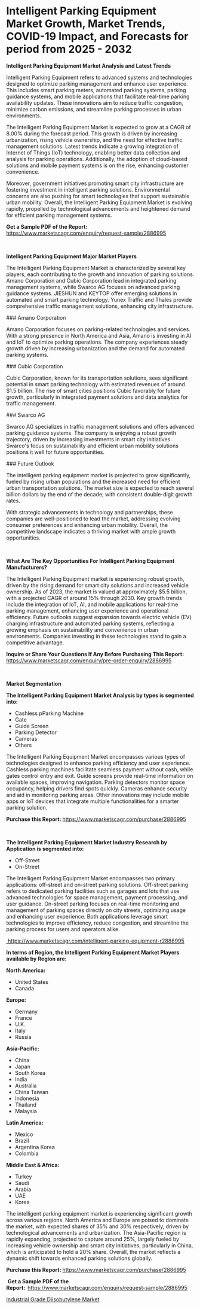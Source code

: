 <p><h1>Intelligent Parking Equipment Market Growth, Market Trends, COVID-19 Impact, and Forecasts for period from 2025 - 2032</h1></p><p><strong>Intelligent Parking Equipment Market Analysis and Latest Trends</strong></p>
<p><p>Intelligent Parking Equipment refers to advanced systems and technologies designed to optimize parking management and enhance user experience. This includes smart parking meters, automated parking systems, parking guidance systems, and mobile applications that facilitate real-time parking availability updates. These innovations aim to reduce traffic congestion, minimize carbon emissions, and streamline parking processes in urban environments.</p><p>The Intelligent Parking Equipment Market is expected to grow at a CAGR of 8.00% during the forecast period. This growth is driven by increasing urbanization, rising vehicle ownership, and the need for effective traffic management solutions. Latest trends indicate a growing integration of Internet of Things (IoT) technology, enabling better data collection and analysis for parking operations. Additionally, the adoption of cloud-based solutions and mobile payment systems is on the rise, enhancing customer convenience.</p><p>Moreover, government initiatives promoting smart city infrastructure are fostering investment in intelligent parking solutions. Environmental concerns are also pushing for smart technologies that support sustainable urban mobility. Overall, the Intelligent Parking Equipment Market is evolving rapidly, propelled by technological advancements and heightened demand for efficient parking management systems.</p></p>
<p><strong>Get a Sample PDF of the Report:&nbsp;</strong> <a href="https://www.marketscagr.com/enquiry/request-sample/2886995?utm_campaign=3533&utm_medium=2&utm_source=Github&utm_content=ia&utm_term=13032025&utm_id=intelligent-parking-equipment">https://www.marketscagr.com/enquiry/request-sample/2886995</a></p>
<p>&nbsp;</p>
<p><strong>Intelligent Parking Equipment Major Market Players</strong></p>
<p><p>The Intelligent Parking Equipment Market is characterized by several key players, each contributing to the growth and innovation of parking solutions. Amano Corporation and Cubic Corporation lead in integrated parking management systems, while Swarco AG focuses on advanced parking guidance systems. JIESHUN and KEYTOP offer emerging solutions in automated and smart parking technology. Yunex Traffic and Thales provide comprehensive traffic management solutions, enhancing city infrastructure.</p><p>### Amano Corporation</p><p>Amano Corporation focuses on parking-related technologies and services. With a strong presence in North America and Asia, Amano is investing in AI and IoT to optimize parking operations. The company experiences steady growth driven by increasing urbanization and the demand for automated parking systems.</p><p>### Cubic Corporation</p><p>Cubic Corporation, known for its transportation solutions, sees significant potential in smart parking technology with estimated revenues of around $1.5 billion. The rise of smart cities positions Cubic favorably for future growth, particularly in integrated payment solutions and data analytics for traffic management.</p><p>### Swarco AG</p><p>Swarco AG specializes in traffic management solutions and offers advanced parking guidance systems. The company is enjoying a robust growth trajectory, driven by increasing investments in smart city initiatives. Swarco's focus on sustainability and efficient urban mobility solutions positions it well for future opportunities.</p><p>### Future Outlook</p><p>The intelligent parking equipment market is projected to grow significantly, fueled by rising urban populations and the increased need for efficient urban transportation solutions. The market size is expected to reach several billion dollars by the end of the decade, with consistent double-digit growth rates.</p><p>With strategic advancements in technology and partnerships, these companies are well-positioned to lead the market, addressing evolving consumer preferences and enhancing urban mobility. Overall, the competitive landscape indicates a thriving market with ample growth opportunities.</p></p>
<p>&nbsp;</p>
<p><strong>What Are The Key Opportunities For Intelligent Parking Equipment Manufacturers?</strong></p>
<p><p>The Intelligent Parking Equipment market is experiencing robust growth, driven by the rising demand for smart city solutions and increased vehicle ownership. As of 2023, the market is valued at approximately $5.5 billion, with a projected CAGR of around 15% through 2030. Key growth trends include the integration of IoT, AI, and mobile applications for real-time parking management, enhancing user experience and operational efficiency. Future outlooks suggest expansion towards electric vehicle (EV) charging infrastructure and automated parking systems, reflecting a growing emphasis on sustainability and convenience in urban environments. Companies investing in these technologies stand to gain a competitive advantage.</p></p>
<p><strong>Inquire or Share Your Questions If Any Before Purchasing This Report:</strong> <a href="https://www.marketscagr.com/enquiry/pre-order-enquiry/2886995?utm_campaign=3533&utm_medium=2&utm_source=Github&utm_content=ia&utm_term=13032025&utm_id=intelligent-parking-equipment">https://www.marketscagr.com/enquiry/pre-order-enquiry/2886995</a></p>
<p>&nbsp;</p>
<p><strong>Market Segmentation</strong></p>
<p><strong>The Intelligent Parking Equipment Market Analysis by types is segmented into:</strong></p>
<p><ul><li>Cashless pParking Machine</li><li>Gate</li><li>Guide Screen</li><li>Parking Detector</li><li>Cameras</li><li>Others</li></ul></p>
<p><p>The Intelligent Parking Equipment Market encompasses various types of technologies designed to enhance parking efficiency and user experience. Cashless parking machines facilitate seamless payment without cash, while gates control entry and exit. Guide screens provide real-time information on available spaces, improving navigation. Parking detectors monitor space occupancy, helping drivers find spots quickly. Cameras enhance security and aid in monitoring parking areas. Other innovations may include mobile apps or IoT devices that integrate multiple functionalities for a smarter parking solution.</p></p>
<p><strong>Purchase this Report:&nbsp;</strong><a href="https://www.marketscagr.com/purchase/2886995?utm_campaign=3533&utm_medium=2&utm_source=Github&utm_content=ia&utm_term=13032025&utm_id=intelligent-parking-equipment">https://www.marketscagr.com/purchase/2886995</a></p>
<p>&nbsp;</p>
<p><strong>The Intelligent Parking Equipment Market Industry Research by Application is segmented into:</strong></p>
<p><ul><li>Off-Street</li><li>On-Street</li></ul></p>
<p><p>The Intelligent Parking Equipment Market encompasses two primary applications: off-street and on-street parking solutions. Off-street parking refers to dedicated parking facilities such as garages and lots that use advanced technologies for space management, payment processing, and user guidance. On-street parking focuses on real-time monitoring and management of parking spaces directly on city streets, optimizing usage and enhancing user experience. Both applications leverage smart technologies to improve efficiency, reduce congestion, and streamline the parking process for users and operators alike.</p></p>
<p><a href="https://www.marketscagr.com/intelligent-parking-equipment-r2886995?utm_campaign=3533&utm_medium=2&utm_source=Github&utm_content=ia&utm_term=13032025&utm_id=intelligent-parking-equipment">&nbsp;https://www.marketscagr.com/intelligent-parking-equipment-r2886995</a></p>
<p><strong>In terms of Region, the Intelligent Parking Equipment Market Players available by Region are:</strong></p>
<p>
    <p> <strong> North America: </strong>
        <ul>
            <li>United States</li>
            <li>Canada</li>
        </ul>
        </p> 
    <p> <strong> Europe: </strong>
        <ul>
            <li>Germany</li>
            <li>France</li>
            <li>U.K.</li>
            <li>Italy</li>
            <li>Russia</li>
        </ul>
        </p> 
    <p> <strong> Asia-Pacific: </strong>
        <ul>
            <li>China</li>
            <li>Japan</li>
            <li>South Korea</li>
            <li>India</li>
            <li>Australia</li>
            <li>China Taiwan</li>
            <li>Indonesia</li>
            <li>Thailand</li>
            <li>Malaysia</li>
        </ul>
        </p> 
    <p> <strong> Latin America: </strong>
        <ul>
            <li>Mexico</li>
            <li>Brazil</li>
            <li>Argentina Korea</li>
            <li>Colombia</li>
        </ul>
        </p> 
    <p> <strong> Middle East & Africa: </strong>
        <ul>
            <li>Turkey</li>
            <li>Saudi</li>
            <li>Arabia</li>
            <li>UAE</li>
            <li>Korea</li>
        </ul>
    </p>
    </p>
<p><p>The intelligent parking equipment market is experiencing significant growth across various regions. North America and Europe are poised to dominate the market, with expected shares of 35% and 30% respectively, driven by technological advancements and urbanization. The Asia-Pacific region is rapidly expanding, projected to capture around 25%, largely fueled by increasing vehicle ownership and smart city initiatives, particularly in China, which is anticipated to hold a 20% share. Overall, the market reflects a dynamic shift towards enhanced parking solutions globally.</p></p>
<p><strong>Purchase this Report: </strong><a href="https://www.marketscagr.com/purchase/2886995?utm_campaign=3533&utm_medium=2&utm_source=Github&utm_content=ia&utm_term=13032025&utm_id=intelligent-parking-equipment">https://www.marketscagr.com/purchase/2886995</a></p>
<p>&nbsp;<strong>Get a Sample PDF of the Report:&nbsp;&nbsp;</strong><a href="https://www.marketscagr.com/enquiry/request-sample/2886995?utm_campaign=3533&utm_medium=2&utm_source=Github&utm_content=ia&utm_term=13032025&utm_id=intelligent-parking-equipment">https://www.marketscagr.com/enquiry/request-sample/2886995</a></p>
<p><strong></strong></p>
<p><p><a href="https://github.com/lecaneidreks/Market-Research-Report-List-1/blob/main/industrial-grade-diisobutylene-market.md?utm_campaign=3533&utm_medium=2&utm_source=Github&utm_content=ia&utm_term=13032025&utm_id=intelligent-parking-equipment">Industrial Grade Diisobutylene Market</a></p></p>